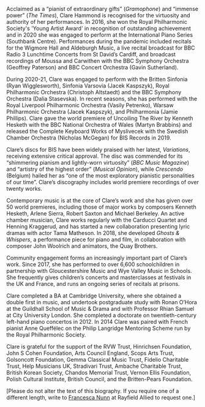 Acclaimed as a “pianist of extraordinary gifts” (<em>Gramophone</em>) and “immense power” (<em>The Times</em>), Clare Hammond is recognised for the virtuosity and authority of her performances. In 2016, she won the Royal Philharmonic Society's 'Young Artist Award' in recognition of outstanding achievement and in 2020 she was engaged to perform at the International Piano Series (Southbank Centre). Performances during the pandemic included recitals for the Wigmore Hall and Aldeburgh Music, a live recital broadcast for BBC Radio 3 Lunchtime Concerts from St David’s Cardiff, and broadcast recordings of Moussa and Carwithen with the BBC Symphony Orchestra (Geoffrey Paterson) and BBC Concert Orchestra (Gavin Sutherland).

During 2020-21, Clare was engaged to perform with the Britten Sinfonia (Ryan Wigglesworth), Sinfonia Varsovia (Jacek Kaspszyk), Royal Philharmonic Orchestra (Christoph Altstaedt) and the BBC Symphony Orchestra (Dalia Stasevska). In recent seasons, she has performed with the Royal Liverpool Philharmonic Orchestra (Vasily Petrenko), Warsaw Philharmonic Orchestra (Jacek Kaspszyk), and Philharmonia (Jamie Phillips). Clare gave the world premiere of Uncoiling The River by Kenneth Hesketh with the BBC National Orchestra of Wales (Martyn Brabbins) and released the Complete Keyboard Works of Myslivecek with the Swedish Chamber Orchestra (Nicholas McGegan) for BIS Records in 2019.

Clare’s discs for BIS have been widely praised with her latest, <em>Variations</em>, receiving extensive critical approval. The disc was commended for its “shimmering pianism and lightly-worn virtuosity” (<em>BBC Music Magazine</em>) and “artistry of the highest order” (<em>Musical Opinion</em>), while <em>Crescendo</em> (Belgium) hailed her as “one of the most exploratory pianistic personalities of our time”. Clare’s discography includes world premiere recordings of over twenty works.

Contemporary music is at the core of Clare’s work and she has given over 50 world premieres, including those of major works by composers Kenneth Hesketh, Arlene Sierra, Robert Saxton and Michael Berkeley.  An active chamber musician, Clare works regularly with the Carducci Quartet and Henning Kraggerud, and has started a new collaboration presenting lyric dramas with actor Tama Matheson. In 2018, she developed <em>Ghosts & Whispers</em>, a performance piece for piano and film, in collaboration with composer John Woolrich and animators, the Quay Brothers.

Community engagement forms an increasingly important part of Clare’s work. Since 2017, she has performed to over 6,600 schoolchildren in partnership with Gloucestershire Music and Wye Valley Music in Schools. She frequently gives children’s concerts and masterclasses at festivals in the UK and France, and runs an ongoing series of recitals at prisons.

Clare completed a BA at Cambridge University, where she obtained a double first in music, and undertook postgraduate study with Ronan O’Hora at the Guildhall School of Music & Drama and with Professor Rhian Samuel at City University London. She completed a doctorate on twentieth-century left-hand piano concertos in 2012. In 2014 Clare was paired with French pianist Anne Queffélec on the Philip
Langridge Mentoring Scheme run by the Royal Philharmonic Society.

Clare is grateful for the support of the RVW Trust, Hinrichsen Foundation, John S Cohen Foundation, Arts Council England, Scops Arts Trust, Golsoncott Foundation, Gemma Classical Music Trust, Fidelio Charitable Trust, Help Musicians UK, Stradivari Trust, Ambache Charitable Trust, British Korean Society, Chandos Memorial Trust, Vernon Ellis Foundation, Polish Cultural Institute, British Council, and the Britten-Pears Foundation.

\[Please do not alter the text of this biography. If you require one of a different length, write to [Francesca Nunn](mailto:francesca.nunn@rayfieldallied.com) at Rayfield Allied to request one.]
